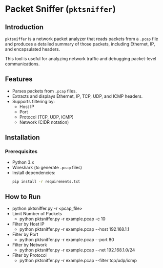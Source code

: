 # Packet Sniffer (`pktsniffer`)

## **Introduction**
`pktsniffer` is a network packet analyzer that reads packets from a `.pcap` file and produces a detailed summary of those packets, including Ethernet, IP, and encapsulated headers.

This tool is useful for analyzing network traffic and debugging packet-level communications.

## **Features**
- Parses packets from `.pcap` files.
- Extracts and displays Ethernet, IP, TCP, UDP, and ICMP headers.
- Supports filtering by:
  - Host IP
  - Port
  - Protocol (TCP, UDP, ICMP)
  - Network (CIDR notation)

## **Installation**
### **Prerequisites**
- Python 3.x
- Wireshark (to generate `.pcap` files)
- Install dependencies:
  ```sh
  pip install -r requirements.txt

## **How to Run**
- python pktsniffer.py -r <pcap_file>
- Limit Number of Packets
  - python pktsniffer.py -r example.pcap -c 10
- Filter by Host IP
  - python pktsniffer.py -r example.pcap --host 192.168.1.1
- Filter by Port
  - python pktsniffer.py -r example.pcap --port 80
- Filter by Network
  - python pktsniffer.py -r example.pcap --net 192.168.1.0/24
- Filter by Protocol
  - python pktsniffer.py -r example.pcap --filter tcp/udp/icmp



